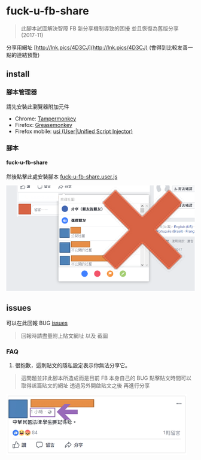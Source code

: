 # fuck-u-fb-share

> 此腳本試圖解決智障 FB 新分享機制導致的困擾 並且恢復為舊版分享 (2017-11)

分享用網址 [http://lnk.pics/4D3CJ](http://lnk.pics/4D3CJ) (會得到比較友善一點的連結預覽)

## install

### 腳本管理器

請先安裝此瀏覽器附加元件

- Chrome: [Tampermonkey](https://chrome.google.com/webstore/detail/tampermonkey/dhdgffkkebhmkfjojejmpbldmpobfkfo)
- Firefox: [Greasemonkey](https://addons.mozilla.org/firefox/addon/greasemonkey/)
- Firefox mobile: [usi (User|Unified Script Injector)](https://addons.mozilla.org/firefox/addon/userunified-script-injector/)

### 腳本

#### fuck-u-fb-share

然後點擊此處安裝腳本 [fuck-u-fb-share.user.js](https://github.com/bluelovers/gm-user-scripts/raw/master/dist/fuck-u-fb-share.user.js)

![fuck-u-fb-share](fuck-u-fb-share.png)

## issues

可以在此回報 BUG [issues](https://github.com/bluelovers/gm-user-scripts/issues)

> 回報時請盡量附上貼文網址 以及 截圖

### FAQ

1. 很抱歉，這則貼文的隱私設定表示你無法分享它。

> 這問題並非此腳本所造成而是目前 FB 本身自己的 BUG
> 點擊貼文時間可以取得該篇貼文的網址
> 透過另外開啟貼文之後 再進行分享

![fb bug](images/2017-11-24-16-11-30-2.jpg)
